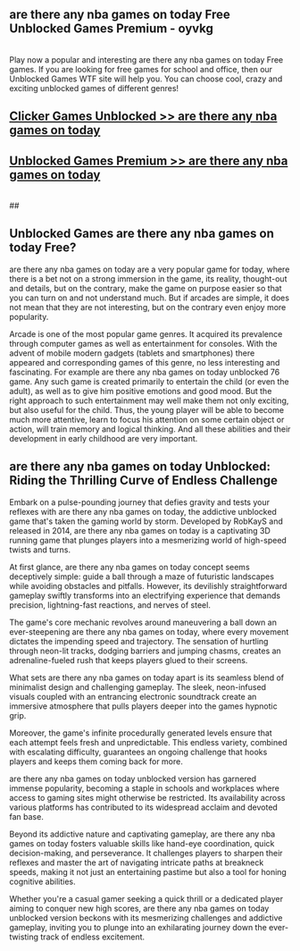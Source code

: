 ## are there any nba games on today Free Unblocked Games Premium - oyvkg <br>
<br>
Play now a popular and interesting are there any nba games on today Free games. If you are looking for free games for school and office, then our Unblocked Games WTF site will help you. You can choose cool, crazy and exciting unblocked games of different genres!


##  [Clicker Games Unblocked >> are there any nba games on today](http://freeplayer.one?title=are_there_any_nba_games_on_today&ref=04)

##  [Unblocked Games Premium >> are there any nba games on today](http://freeplayer.one?title=are_there_any_nba_games_on_today&ref=04)
  <br>
  ##



## Unblocked Games are there any nba games on today Free?

are there any nba games on today are a very popular game for today, where there is a bet not on a strong immersion in the game, its reality, thought-out and details, but on the contrary, make the game on purpose easier so that you can turn on and not understand much. But if arcades are simple, it does not mean that they are not interesting, but on the contrary even enjoy more popularity.

Arcade is one of the most popular game genres. It acquired its prevalence through computer games as well as entertainment for consoles. With the advent of mobile modern gadgets (tablets and smartphones) there appeared and corresponding games of this genre, no less interesting and fascinating. For example are there any nba games on today unblocked 76 game. Any such game is created primarily to entertain the child (or even the adult), as well as to give him positive emotions and good mood. But the right approach to such entertainment may well make them not only exciting, but also useful for the child. Thus, the young player will be able to become much more attentive, learn to focus his attention on some certain object or action, will train memory and logical thinking. And all these abilities and their development in early childhood are very important.

##  are there any nba games on today Unblocked: Riding the Thrilling Curve of Endless Challenge

Embark on a pulse-pounding journey that defies gravity and tests your reflexes with are there any nba games on today, the addictive unblocked game that's taken the gaming world by storm. Developed by RobKayS and released in 2014, are there any nba games on today is a captivating 3D running game that plunges players into a mesmerizing world of high-speed twists and turns.

At first glance, are there any nba games on today concept seems deceptively simple: guide a ball through a maze of futuristic landscapes while avoiding obstacles and pitfalls. However, its devilishly straightforward gameplay swiftly transforms into an electrifying experience that demands precision, lightning-fast reactions, and nerves of steel.

The game's core mechanic revolves around maneuvering a ball down an ever-steepening are there any nba games on today, where every movement dictates the impending speed and trajectory. The sensation of hurtling through neon-lit tracks, dodging barriers and jumping chasms, creates an adrenaline-fueled rush that keeps players glued to their screens.

What sets are there any nba games on today apart is its seamless blend of minimalist design and challenging gameplay. The sleek, neon-infused visuals coupled with an entrancing electronic soundtrack create an immersive atmosphere that pulls players deeper into the games hypnotic grip.

Moreover, the game's infinite procedurally generated levels ensure that each attempt feels fresh and unpredictable. This endless variety, combined with escalating difficulty, guarantees an ongoing challenge that hooks players and keeps them coming back for more.

are there any nba games on today unblocked version has garnered immense popularity, becoming a staple in schools and workplaces where access to gaming sites might otherwise be restricted. Its availability across various platforms has contributed to its widespread acclaim and devoted fan base.

Beyond its addictive nature and captivating gameplay, are there any nba games on today fosters valuable skills like hand-eye coordination, quick decision-making, and perseverance. It challenges players to sharpen their reflexes and master the art of navigating intricate paths at breakneck speeds, making it not just an entertaining pastime but also a tool for honing cognitive abilities.

Whether you're a casual gamer seeking a quick thrill or a dedicated player aiming to conquer new high scores, are there any nba games on today unblocked version beckons with its mesmerizing challenges and addictive gameplay, inviting you to plunge into an exhilarating journey down the ever-twisting track of endless excitement.